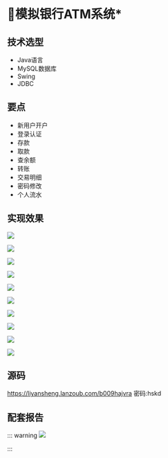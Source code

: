 # 🏦模拟银行ATM系统*

<MyGlobalComponent />

## 技术选型

- Java语言
- MySQL数据库
- Swing
- JDBC

## 要点
- 新用户开户
- 登录认证
- 存款
- 取款
- 查余额
- 转账
- 交易明细
- 密码修改
- 个人流水

## 实现效果


![](http://cdn.qiniu.liyansheng.top/typora/GIF%202024-1-10%2017-59-20.gif)

![](http://cdn.qiniu.liyansheng.top/typora/image-20240110174706480.png)

![](http://cdn.qiniu.liyansheng.top/typora/image-20240110174716078.png)

![](http://cdn.qiniu.liyansheng.top/typora/image-20240110174732028.png)

![](http://cdn.qiniu.liyansheng.top/typora/image-20240110174829725.png)

![](http://cdn.qiniu.liyansheng.top/typora/image-20240110174837436.png)

![](http://cdn.qiniu.liyansheng.top/typora/image-20240110174846225.png)

![](http://cdn.qiniu.liyansheng.top/typora/image-20240110174857152.png)

![](http://cdn.qiniu.liyansheng.top/typora/image-20240110174907645.png)

![](http://cdn.qiniu.liyansheng.top/typora/image-20240110174920662.png)




## 源码

<PasswordProtected>

	
https://liyansheng.lanzoub.com/b009hajvra 密码:hskd

</PasswordProtected>



## 配套报告


::: warning
![](http://cdn.qiniu.liyansheng.top/img/Snipaste_2024-01-10_19-14-58.jpg)
<!-- ![](http://cdn.qiniu.liyansheng.top/img/20240614231335.png) -->
:::

<PaymentButton :productId="122" :buttonText="'点我获取--报告'" />